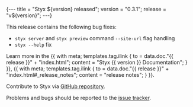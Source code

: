 {---
title = "Styx ${version} released";
version = "0.3.1";
release = "v${version}";
---}

This release contains the following bug fixes:

- `styx server` and `styx preview` command `--site-url` flag handling
- `styx --help` fix

Learn more in the {{ with meta; templates.tag.ilink { to = data.doc."{{ release }}" + "index.html"; content = "Styx {{ version }} Documentation"; } }},
{{ with meta; templates.tag.ilink { to = data.doc."{{ release }}" + "index.html#_release_notes"; content = "release notes"; } }}.

Contribute to Styx via [GitHub repository](https://github.com/styx-static/styx/).

Problems and bugs should be reported to the [issue tracker](https://github.com/styx-static/styx/issues).

